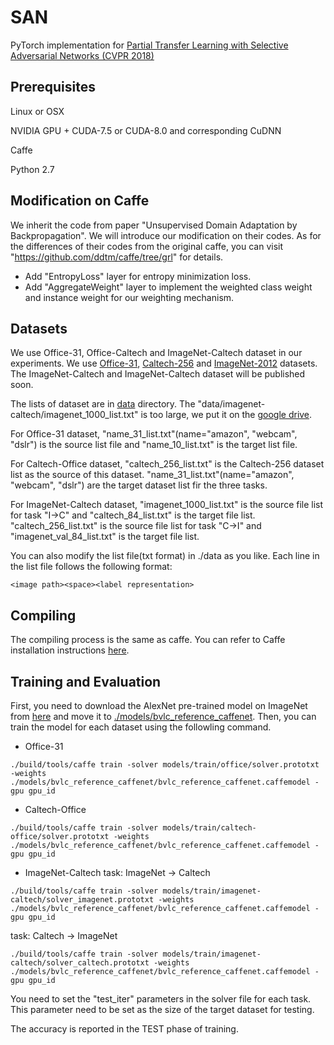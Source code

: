 # SAN
PyTorch implementation for [Partial Transfer Learning with Selective Adversarial Networks (CVPR 2018)](http://openaccess.thecvf.com/content_cvpr_2018/papers/Cao_Partial_Transfer_Learning_CVPR_2018_paper.pdf) 


## Prerequisites
Linux or OSX

NVIDIA GPU + CUDA-7.5 or CUDA-8.0 and corresponding CuDNN

Caffe

Python 2.7

## Modification on Caffe
We inherit the code from paper "Unsupervised Domain Adaptation by Backpropagation". We will introduce our modification on their codes. As for the differences of their codes from the original caffe, you can visit "https://github.com/ddtm/caffe/tree/grl" for details.

- Add "EntropyLoss" layer for entropy minimization loss.
- Add "AggregateWeight" layer to implement the weighted class weight and instance weight for our weighting mechanism. 

## Datasets
We use Office-31, Office-Caltech and ImageNet-Caltech dataset in our experiments. We use [Office-31](https://people.eecs.berkeley.edu/~jhoffman/domainadapt), [Caltech-256](http://www.vision.caltech.edu/Image_Datasets/Caltech256) and [ImageNet-2012](http://www.image-net.org) datasets. The ImageNet-Caltech and ImageNet-Caltech dataset will be published soon. 

The lists of dataset are in [data](./data) directory. The "data/imagenet-caltech/imagenet_1000_list.txt" is too large, we put it on the [google drive](https://drive.google.com/open?id=1QARHJoxVpyB2EQZyrBbBHSiEQjBowPD2). 

For Office-31 dataset, "name_31_list.txt"(name="amazon", "webcam", "dslr") is the source list file and "name_10_list.txt" is the target list file.

For Caltech-Office dataset, "caltech_256_list.txt" is the Caltech-256 dataset list as the source of this dataset. "name_31_list.txt"(name="amazon", "webcam", "dslr") are the target dataset list fir the three tasks.

For ImageNet-Caltech dataset, "imagenet_1000_list.txt" is the source file list for task "I->C" and "caltech_84_list.txt" is the target file list. "caltech_256_list.txt" is the source file list for task "C->I" and "imagenet_val_84_list.txt" is the target file list.

You can also modify the list file(txt format) in ./data as you like. Each line in the list file follows the following format:
```
<image path><space><label representation>
```

## Compiling
The compiling process is the same as caffe. You can refer to Caffe installation instructions [here](http://caffe.berkeleyvision.org/installation.html).

## Training and Evaluation
First, you need to download the AlexNet pre-trained model on ImageNet from [here](http://dl.caffe.berkeleyvision.org/bvlc_reference_caffenet.caffemodel) and move it to [./models/bvlc_reference_caffenet](./models/bvlc_reference_caffenet).
Then, you can train the model for each dataset using the followling command.
- Office-31
```
./build/tools/caffe train -solver models/train/office/solver.prototxt -weights ./models/bvlc_reference_caffenet/bvlc_reference_caffenet.caffemodel -gpu gpu_id
```
- Caltech-Office
```
./build/tools/caffe train -solver models/train/caltech-office/solver.prototxt -weights ./models/bvlc_reference_caffenet/bvlc_reference_caffenet.caffemodel -gpu gpu_id
```
- ImageNet-Caltech
task: ImageNet -> Caltech
```
./build/tools/caffe train -solver models/train/imagenet-caltech/solver_imagenet.prototxt -weights ./models/bvlc_reference_caffenet/bvlc_reference_caffenet.caffemodel -gpu gpu_id
```
task: Caltech -> ImageNet
```
./build/tools/caffe train -solver models/train/imagenet-caltech/solver_caltech.prototxt -weights ./models/bvlc_reference_caffenet/bvlc_reference_caffenet.caffemodel -gpu gpu_id
```

You need to set the "test_iter" parameters in the solver file for each task. This parameter need to be set as the size of the target dataset for testing.

The accuracy is reported in the TEST phase of training.
